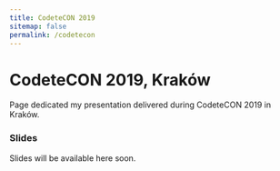 ```yaml
---
title: CodeteCON 2019
sitemap: false
permalink: /codetecon
---
```


# CodeteCON 2019, Kraków

Page dedicated my presentation delivered during CodeteCON 2019 in Kraków.

### Slides

Slides will be available here soon.
